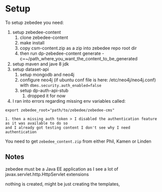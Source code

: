 # Setup

To setup zebedee you need: 
1. setup zebedee-content
    1. clone zebedee-content
    1. make install
    1. copy csm-content.zip as a zip into zebedee repo root dir
    1. then run dp-zebedee-content generate -c=~/path_where_you_want_the_content_to_be_generated
1. setup maven and jave 8 jdk
1. setup dataset-api
    1. setup mongodb and neo4j
    1. configure neo4j (if ubuntu conf file is here: /etc/neo4j/neo4j.conf) with  `dbms.security.auth_enabled=false`
    1. setup dp-auth-api-stub
        1. dropped it for now
1. I ran into errors regarding missing env variables called:

```shell
export zebedee_root="path/to/zebedee/zebedee-cms"   
```
    1. then a missing auth token > I disabled the authentication feature as it was available to do so 
    and I already got testing content I don't see why I need authentication 


You need to get `zebedee_content.zip` from either Phil, Kamen or Linden



## Notes 

zebedee must be a Java EE application as I see a lot of javax.servlet.http.HttpServlet extensions



nothing is created, might be just creating the templates, 